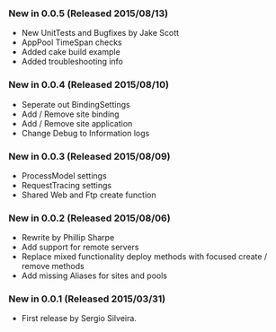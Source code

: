 ### New in 0.0.5 (Released 2015/08/13)
* New UnitTests and Bugfixes by Jake Scott
* AppPool TimeSpan checks
* Added cake build example
* Added troubleshooting info

### New in 0.0.4 (Released 2015/08/10)
* Seperate out BindingSettings
* Add / Remove site binding
* Add / Remove site application
* Change Debug to Information logs

### New in 0.0.3 (Released 2015/08/09)
* ProcessModel settings
* RequestTracing settings
* Shared Web and Ftp create function

### New in 0.0.2 (Released 2015/08/06)
* Rewrite by Phillip Sharpe
* Add support for remote servers
* Replace mixed functionality deploy methods with focused create / remove methods
* Add missing Aliases for sites and pools

### New in 0.0.1 (Released 2015/03/31)
* First release by Sergio Silveira.
